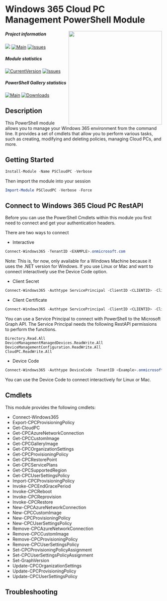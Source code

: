 # Windows 365 Cloud PC Management PowerShell Module

<img align="right" width="300" height="300" src="https://github.com/Windows365Management/PSCloudPC/blob/main/PSCloudPC/Private/PSCloudPC_logo.png">

##### Project information
<a href="https://github.com/Windows365Management/PSCloudPC/contributors" alt="Contributors"><img src="https://img.shields.io/github/contributors/Windows365Management/PSCloudPC?style=for-the-badge" /></a>
<a href="https://github.com/Windows365Management/PSCloudPC/tree/main" target="_blank"><img src="https://img.shields.io/github/license/Windows365Management/PSCloudPC?style=for-the-badge" alt="Main"></a>
<a href="https://github.com/Windows365Management/PSCloudPC/issues" target="_blank"><img src="https://img.shields.io/github/issues/Windows365Management/PSCloudPC?style=for-the-badge" alt="Issues"></a>
##### Module statistics
<a href="https://github.com/Windows365Management/PSCloudPC" target="_blank"><img src="https://img.shields.io/github/v/release/Windows365Management/PSCloudPC?label=latest&style=for-the-badge" alt="CurrentVersion"></a>
<a href="https://github.com/Windows365Management/PSCloudPC" target="_blank"><img src="https://img.shields.io/badge/PowerShell-7.0-blue.svg?style=for-the-badge" alt="Issues"></a>




##### PowerShell Gallery statistics
<a href="https://www.powershellgallery.com/packages/PSCloudPC" target="_blank"><img src="https://img.shields.io/powershellgallery/v/PSCloudPC?style=for-the-badge" alt="Main"></a> <a href="https://www.powershellgallery.com/packages/PSCloudPC" target="_blank"><img src="https://img.shields.io/powershellgallery/dt/PSCloudPC?style=for-the-badge" alt="Downloads"></a>

## Description
This PowerShell module allows you to manage your Windows 365 environment from the command line. It provides a set of cmdlets that allow you to perform various tasks, such as creating, modifying and deleting policies, managing Cloud PCs, and more.

## Getting Started

```powershell
Install-Module -Name PSCloudPC -Verbose
```

Then import the module into your session

```powershell
Import-Module PSCloudPC -Verbose -Force
```

## Connect to Windows 365 Cloud PC RestAPI
Before you can use the PowerShell Cmdlets within this module you first need to connect and get your authentication headers.

There are two ways to connect

- Interactive
```powershell
Connect-Windows365 -TenantID <EXAMPLE>.onmicrosoft.com
```
Note: This is, for now, only available for a Windows Machine because it uses the .NET version for Windows. If you use Linux or Mac and want to connect interactively use the Device Code option.

- Client Secret
 ```powershell
Connect-Windows365 -Authtype ServicePrincipal -ClientID <CLIENTID> -ClientSecret <CLIENTSECRET> -TenantID <Example>.onmicrosoft.com
```
- Client Certificate
 ```powershell
Connect-Windows365 -Authtype ServicePrincipal -ClientID <CLIENTID> -ClientCertificate <CERTIFICATETHUMBPRINT> -TenantID <Example>.onmicrosoft.com
```
You can use a Service Principal to connect with PowerShell to the Microsoft Graph API. The Service Principal needs the following RestAPI permissions to perform the functions.
```
Directory.Read.All
DeviceManagementManagedDevices.ReadWrite.All
DeviceManagementConfiguration.ReadWrite.All
CloudPC.ReadWrite.All
```


- Device Code
```powershell
Connect-Windows365 -Authtype DeviceCode -TenantID <Example>.onmicrosoft.com
```
You can use the Device Code to connect interactively for Linux or Mac.

## Cmdlets
This module provides the following cmdlets:
- Connect-Windows365
- Export-CPCProvisioningPolicy
- Get-CloudPC
- Get-CPCAzureNetworkConnection
- Get-CPCCustomImage
- Get-CPCGalleryImage
- Get-CPCOrganizationSettings
- Get-CPCProvisioningPolicy
- Get-CPCRestorePoint
- Get-CPCServicePlans
- Get-CPCSupportedRegion
- Get-CPCUserSettingsPolicy
- Import-CPCProvisioningPolicy
- Invoke-CPCEndGracePeriod
- Invoke-CPCReboot
- Invoke-CPCReprovision
- Invoke-CPCRestore
- New-CPCAzureNetworkConnection
- New-CPCCustomImage
- New-CPCProvisioningPolicy
- New-CPCUserSettingsPolicy
- Remove-CPCAzureNetworkConnection
- Remove-CPCCustomImage
- Remove-CPCProvisioningPolicy
- Remove-CPCUserSettingsPolicy
- Set-CPCProvisioningPolicyAssignment
- Set-CPCUserSettingsPolicyAssignment
- Set-GraphVersion
- Update-CPCOrganizationSettings
- Update-CPCProvisioningPolicy
- Update-CPCUserSettingsPolicy


## Troubleshooting